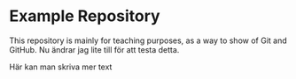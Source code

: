 # Example Repository

This repository is mainly for teaching purposes, as a way to show of Git and GitHub.
Nu ändrar jag lite till för att testa detta.

Här kan man skriva mer text
